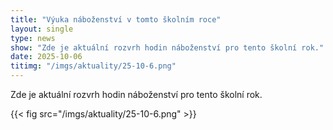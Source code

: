 ```yaml
---
title: "Výuka náboženství v tomto školním roce"
layout: single
type: news
show: "Zde je aktuální rozvrh hodin náboženství pro tento školní rok."
date: 2025-10-06
titimg: "/imgs/aktuality/25-10-6.png"
---
```


Zde je aktuální rozvrh hodin náboženství pro tento školní rok.

{{< fig src="/imgs/aktuality/25-10-6.png" >}}